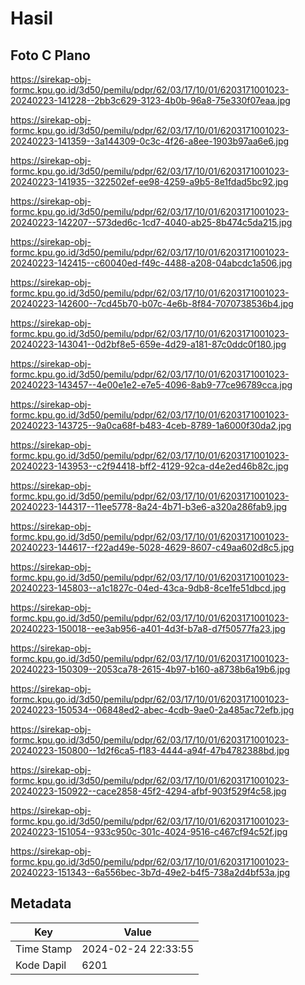 # Hasil

## Foto C Plano

https://sirekap-obj-formc.kpu.go.id/3d50/pemilu/pdpr/62/03/17/10/01/6203171001023-20240223-141228--2bb3c629-3123-4b0b-96a8-75e330f07eaa.jpg

https://sirekap-obj-formc.kpu.go.id/3d50/pemilu/pdpr/62/03/17/10/01/6203171001023-20240223-141359--3a144309-0c3c-4f26-a8ee-1903b97aa6e6.jpg

https://sirekap-obj-formc.kpu.go.id/3d50/pemilu/pdpr/62/03/17/10/01/6203171001023-20240223-141935--322502ef-ee98-4259-a9b5-8e1fdad5bc92.jpg

https://sirekap-obj-formc.kpu.go.id/3d50/pemilu/pdpr/62/03/17/10/01/6203171001023-20240223-142207--573ded6c-1cd7-4040-ab25-8b474c5da215.jpg

https://sirekap-obj-formc.kpu.go.id/3d50/pemilu/pdpr/62/03/17/10/01/6203171001023-20240223-142415--c60040ed-f49c-4488-a208-04abcdc1a506.jpg

https://sirekap-obj-formc.kpu.go.id/3d50/pemilu/pdpr/62/03/17/10/01/6203171001023-20240223-142600--7cd45b70-b07c-4e6b-8f84-7070738536b4.jpg

https://sirekap-obj-formc.kpu.go.id/3d50/pemilu/pdpr/62/03/17/10/01/6203171001023-20240223-143041--0d2bf8e5-659e-4d29-a181-87c0ddc0f180.jpg

https://sirekap-obj-formc.kpu.go.id/3d50/pemilu/pdpr/62/03/17/10/01/6203171001023-20240223-143457--4e00e1e2-e7e5-4096-8ab9-77ce96789cca.jpg

https://sirekap-obj-formc.kpu.go.id/3d50/pemilu/pdpr/62/03/17/10/01/6203171001023-20240223-143725--9a0ca68f-b483-4ceb-8789-1a6000f30da2.jpg

https://sirekap-obj-formc.kpu.go.id/3d50/pemilu/pdpr/62/03/17/10/01/6203171001023-20240223-143953--c2f94418-bff2-4129-92ca-d4e2ed46b82c.jpg

https://sirekap-obj-formc.kpu.go.id/3d50/pemilu/pdpr/62/03/17/10/01/6203171001023-20240223-144317--11ee5778-8a24-4b71-b3e6-a320a286fab9.jpg

https://sirekap-obj-formc.kpu.go.id/3d50/pemilu/pdpr/62/03/17/10/01/6203171001023-20240223-144617--f22ad49e-5028-4629-8607-c49aa602d8c5.jpg

https://sirekap-obj-formc.kpu.go.id/3d50/pemilu/pdpr/62/03/17/10/01/6203171001023-20240223-145803--a1c1827c-04ed-43ca-9db8-8ce1fe51dbcd.jpg

https://sirekap-obj-formc.kpu.go.id/3d50/pemilu/pdpr/62/03/17/10/01/6203171001023-20240223-150018--ee3ab956-a401-4d3f-b7a8-d7f50577fa23.jpg

https://sirekap-obj-formc.kpu.go.id/3d50/pemilu/pdpr/62/03/17/10/01/6203171001023-20240223-150309--2053ca78-2615-4b97-b160-a8738b6a19b6.jpg

https://sirekap-obj-formc.kpu.go.id/3d50/pemilu/pdpr/62/03/17/10/01/6203171001023-20240223-150534--06848ed2-abec-4cdb-9ae0-2a485ac72efb.jpg

https://sirekap-obj-formc.kpu.go.id/3d50/pemilu/pdpr/62/03/17/10/01/6203171001023-20240223-150800--1d2f6ca5-f183-4444-a94f-47b4782388bd.jpg

https://sirekap-obj-formc.kpu.go.id/3d50/pemilu/pdpr/62/03/17/10/01/6203171001023-20240223-150922--cace2858-45f2-4294-afbf-903f529f4c58.jpg

https://sirekap-obj-formc.kpu.go.id/3d50/pemilu/pdpr/62/03/17/10/01/6203171001023-20240223-151054--933c950c-301c-4024-9516-c467cf94c52f.jpg

https://sirekap-obj-formc.kpu.go.id/3d50/pemilu/pdpr/62/03/17/10/01/6203171001023-20240223-151343--6a556bec-3b7d-49e2-b4f5-738a2d4bf53a.jpg


## Metadata

| Key        | Value               |
| ---------- | ------------------- |
| Time Stamp | 2024-02-24 22:33:55 |
| Kode Dapil | 6201                |



